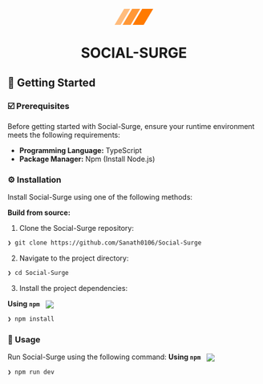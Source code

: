 <p align="center">
    <svg id="logo-38" width="78" height="32" viewBox="0 0 78 32" fill="none" xmlns="http://www.w3.org/2000/svg"> <path d="M55.5 0H77.5L58.5 32H36.5L55.5 0Z" class="ccustom" fill="#FF7A00"></path> <path d="M35.5 0H51.5L32.5 32H16.5L35.5 0Z" class="ccompli1" fill="#FF9736"></path> <path d="M19.5 0H31.5L12.5 32H0.5L19.5 0Z" class="ccompli2" fill="#FFBC7D"></path>
</p>
<p align="center"><h1 align="center">SOCIAL-SURGE</h1></p>
        
## 🚀 Getting Started

### ☑️ Prerequisites

Before getting started with Social-Surge, ensure your runtime environment meets the following requirements:

- **Programming Language:** TypeScript
- **Package Manager:** Npm (Install Node.js)


### ⚙️ Installation

Install Social-Surge using one of the following methods:

**Build from source:**

1. Clone the Social-Surge repository:
```sh
❯ git clone https://github.com/Sanath0106/Social-Surge
```

2. Navigate to the project directory:
```sh
❯ cd Social-Surge
```

3. Install the project dependencies:


**Using `npm`** &nbsp; [<img align="center" src="https://img.shields.io/badge/npm-CB3837.svg?style={badge_style}&logo=npm&logoColor=white" />](https://www.npmjs.com/)

```sh
❯ npm install
```




### 🤖 Usage
Run Social-Surge using the following command:
**Using `npm`** &nbsp; [<img align="center" src="https://img.shields.io/badge/npm-CB3837.svg?style={badge_style}&logo=npm&logoColor=white" />](https://www.npmjs.com/)

```sh
❯ npm run dev 
```



